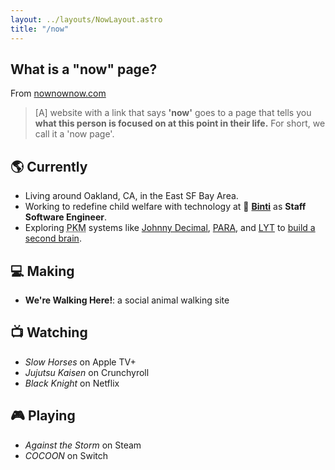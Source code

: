 ```yaml
---
layout: ../layouts/NowLayout.astro
title: "/now"
---
```


## What is a "now" page?

From [nownownow.com](https://nownownow.com/about)

> \[A] website with a link that says **'now'** goes to a page that tells you **what this person is focused on at this point in their life.** For short, we call it a 'now page'.

## 🌎 Currently

- Living around Oakland, CA, in the East SF Bay Area.
- Working to redefine child welfare with technology at 💙 **[Binti][]** as **Staff Software Engineer**.
- Exploring <abbr title="Personal Knowledge Management">PKM</abbr> systems like [Johnny Decimal][], [PARA][], and [LYT][] to [build a second brain][].

[Binti]: https://binti.com
[Johnny Decimal]: https://johnnydecimal.com/
[PARA]: https://fortelabs.com/blog/para/
[LYT]: https://www.linkingyourthinking.com/
[build a second brain]: https://www.buildingasecondbrain.com/

## 💻 Making

- **We're Walking Here!**: a social animal walking site

## 📺 Watching

- _Slow Horses_ on Apple TV+
- _Jujutsu Kaisen_ on Crunchyroll
- _Black Knight_ on Netflix

## 🎮 Playing

- _Against the Storm_ on Steam
- _COCOON_ on Switch
